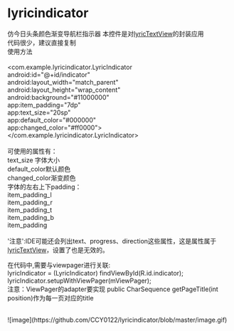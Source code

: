 # lyricindicator
仿今日头条颜色渐变导航栏指示器
本控件是对[lyricTextView](https://github.com/CCY0122/lyrictextview)的封装应用<br/>
代码很少，建议直接复制<br/>
使用方法<br/><br/>
<com.example.lyricindicator.LyricIndicator<br/>
        android:id="@+id/indicator"<br/>
        android:layout_width="match_parent"<br/>
        android:layout_height="wrap_content"<br/>
        android:background="#11000000"<br/>
        app:item_padding="7dp"<br/>
        app:text_size="20sp"<br/>
        app:default_color="#000000"<br/>
        app:changed_color="#ff0000"><br/>
        </com.example.lyricindicator.LyricIndicator><br/><br/>
可使用的属性有：<br/>
        text_size 字体大小<br/>
        default_color默认颜色<br/>
        changed_color渐变颜色<br/>
        字体的左右上下padding：<br/>
        item_padding_l<br/>
        item_padding_r<br/>
        item_padding_t<br/>
        item_padding_b<br/>
        item_padding<br/><br/>
        '注意':IDE可能还会列出text、progress、direction这些属性，这是属性属于[lyricTextView](https://github.com/CCY0122/lyrictextview)，设置了也是无效的。<br/>
        
在代码中,需要与viewpager进行关联:<br/>
 lyricIndicator = (LyricIndicator) findViewById(R.id.indicator);<br/>
 lyricIndicator.setupWithViewPager(mViewPager);<br/>
 注意：ViewPager的adapter要实现 public CharSequence getPageTitle(int position)作为每一页对应的title<br/>

<br/>
![image](https://github.com/CCY0122/lyricindicator/blob/master/image.gif)<br/>
